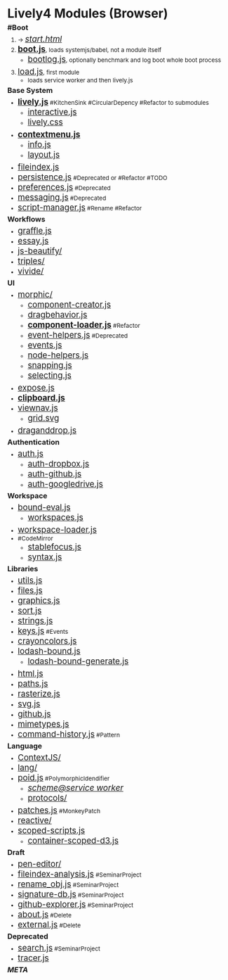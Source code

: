 # Lively4 Modules (Browser)

<style>

h1 {
  margin-top: 5px;
  margin-bottom: 5px;
}

h3 {
  margin-top: 0px;
  margin-bottom: 0px;
}

ul, ol {
  margin-top: 5px;
  margin-bottom: 5px;
}

a  {
  font-size: 14pt;
}

li {
  font-size: 10pt;

}

a.tag {
  color: gray;
  font-size: 10pt;

}

</style>

### #Boot
1. → [*start.html*](../../start.html)
2. [**boot.js**](boot.js), loads systemjs/babel, not a module itself
   - [bootlog.js](bootlog.js),  optionally benchmark and log boot whole boot process
3. [load.js](load.js), first module
   - loads service worker and then lively.js

### Base System
- [**lively.js**](lively.js) #KitchenSink #CircularDepency #Refactor to submodules
  - [interactive.js](interactive.js)
  - [lively.css](lively.css)
- [**contextmenu.js**](contextmenu.js)
  - [info.js](info.js)
  - [layout.js](layout.js)
- [fileindex.js](fileindex.js)
- [persistence.js](persistence.js) #Deprecated or #Refactor #TODO
- [preferences.js](preferences.js) #Deprecated
- [messaging.js](messaging.js) #Deprecated
- [script-manager.js](script-manager.js) #Rename #Refactor

### Workflows
- [graffle.js](graffle.js)
- [essay.js](essay.js)
- [js-beautify/](js-beautify/)
- [triples/](triples/)
- [vivide/](vivide/)

### UI  
- [morphic/](morphic/)
  - [component-creator.js](morphic/component-creator.js)
  - [dragbehavior.js](morphic/dragbehavior.js)
  - [**component-loader.js**](morphic/component-loader.js) #Refactor
  - [event-helpers.js](morphic/event-helpers.js) #Deprecated
  - [events.js](morphic/events.js)
  - [node-helpers.js](morphic/node-helpers.js)
  - [snapping.js](morphic/snapping.js)
  - [selecting.js](morphic/selecting.js)
- [expose.js](expose.js)
- [**clipboard.js**](clipboard.js)
- [viewnav.js](viewnav.js)
  - [grid.svg](grid.svg)
- [draganddrop.js](draganddrop.js)

### Authentication 

- [auth.js](auth.js)
  - [auth-dropbox.js](auth-dropbox.js)
  - [auth-github.js](auth-github.js)
  - [auth-googledrive.js](auth-googledrive.js)

### Workspace
- [bound-eval.js](bound-eval.js)
  - [workspaces.js](workspaces.js)
- [workspace-loader.js](workspace-loader.js)
- #CodeMirror
  - [stablefocus.js](stablefocus.js)
  - [syntax.js](syntax.js)

### Libraries 
- [utils.js](utils.js)
- [files.js](files.js)
- [graphics.js](graphics.js)
- [sort.js](sort.js)
- [strings.js](strings.js)
- [keys.js](keys.js) #Events
- [crayoncolors.js](crayoncolors.js)
- [lodash-bound.js](lodash-bound.js)
  - [lodash-bound-generate.js](lodash-bound-generate.js)  
- [html.js](html.js)
- [paths.js](paths.js)
- [rasterize.js](rasterize.js)
- [svg.js](svg.js)
- [github.js](github.js)
- [mimetypes.js](mimetypes.js)
- [command-history.js](command-history.js) #Pattern

### Language
- [ContextJS/](ContextJS/)
- [lang/](lang/)
- [poid.js](poid.js) #PolymorphicIdendifier
  - [*scheme@service worker*](../../src/external/lively4-serviceworker/src/fs/scheme.js)
  - [protocols/](protocols/)
- [patches.js](patches.js) #MonkeyPatch 
- [reactive/](reactive/)
- [scoped-scripts.js](scoped-scripts.js)
  - [container-scoped-d3.js](container-scoped-d3.js)

### Draft
- [pen-editor/](pen-editor/) 
- [fileindex-analysis.js](fileindex-analysis.js) #SeminarProject
- [rename_obj.js](rename_obj.js) #SeminarProject
- [signature-db.js](signature-db.js) #SeminarProject
- [github-explorer.js](github-explorer.js) #SeminarProject
- [about.js](about.js) #Delete
- [external.js](external.js) #Delete

### Deprecated
- [search.js](search.js) #SeminarProject
- [tracer.js](tracer.js)
  
### *META*
<script>
import Files from "src/client/files.js"
var md = lively.query(this, "lively-markdown");
Files.generateMarkdownFileListing(md.shadowRoot)
</script>
